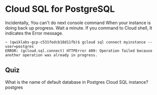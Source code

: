 # Cloud SQL for PostgreSQL


Incidentally, You can't do next console command When your instance is doing back up progress. Wait a minute.
If you command to Cloud shell, It indicates the Error message.

```
~ (qwiklabs-gcp-c531fedcb18d11fb)$ gcloud sql connect myinstance --user=postgres
ERROR: (gcloud.sql.connect) HTTPError 409: Operation failed because another operation was already in progress.
```

## Quiz

What is the name of default database in Postgres Cloud SQL instance?
postgres
